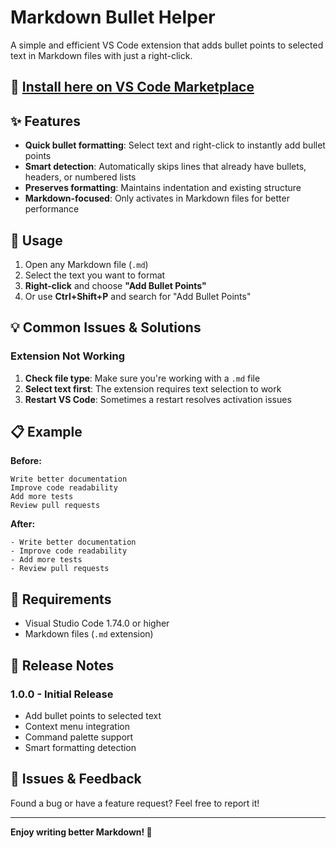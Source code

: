 # Markdown Bullet Helper

A simple and efficient VS Code extension that adds bullet points to selected text in Markdown files with just a right-click.

## 🔗 [Install here on VS Code Marketplace](https://marketplace.visualstudio.com/items?itemName=aryan-prakhar.markdown-bullet-extension&ssr=false#review-details)

## ✨ Features

- **Quick bullet formatting**: Select text and right-click to instantly add bullet points
- **Smart detection**: Automatically skips lines that already have bullets, headers, or numbered lists
- **Preserves formatting**: Maintains indentation and existing structure
- **Markdown-focused**: Only activates in Markdown files for better performance

## 🚀 Usage

1. Open any Markdown file (`.md`)
2. Select the text you want to format
3. **Right-click** and choose **"Add Bullet Points"**
4. Or use **Ctrl+Shift+P** and search for "Add Bullet Points"

## 💡 Common Issues & Solutions

### Extension Not Working
1. **Check file type**: Make sure you're working with a `.md` file
2. **Select text first**: The extension requires text selection to work
3. **Restart VS Code**: Sometimes a restart resolves activation issues

## 📋 Example

**Before:**
```
Write better documentation
Improve code readability
Add more tests
Review pull requests
```

**After:**
```
- Write better documentation
- Improve code readability
- Add more tests
- Review pull requests
```

## 🔧 Requirements

- Visual Studio Code 1.74.0 or higher
- Markdown files (`.md` extension)

## 📝 Release Notes

### 1.0.0 - Initial Release
- Add bullet points to selected text
- Context menu integration
- Command palette support
- Smart formatting detection

## 🐛 Issues & Feedback

Found a bug or have a feature request? Feel free to report it!

---

**Enjoy writing better Markdown! 🎉**
